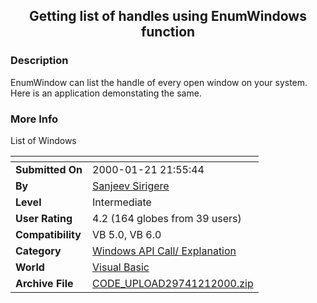 ﻿<div align="center">

## Getting list of handles using EnumWindows function


</div>

### Description

EnumWindow can list the handle of every open window on your system. Here is an application demonstating the same.
 
### More Info
 
List of Windows


<span>             |<span>
---                |---
**Submitted On**   |2000-01-21 21:55:44
**By**             |[Sanjeev Sirigere](https://github.com/Planet-Source-Code/PSCIndex/blob/master/ByAuthor/sanjeev-sirigere.md)
**Level**          |Intermediate
**User Rating**    |4.2 (164 globes from 39 users)
**Compatibility**  |VB 5\.0, VB 6\.0
**Category**       |[Windows API Call/ Explanation](https://github.com/Planet-Source-Code/PSCIndex/blob/master/ByCategory/windows-api-call-explanation__1-39.md)
**World**          |[Visual Basic](https://github.com/Planet-Source-Code/PSCIndex/blob/master/ByWorld/visual-basic.md)
**Archive File**   |[CODE\_UPLOAD29741212000\.zip](https://github.com/Planet-Source-Code/sanjeev-sirigere-getting-list-of-handles-using-enumwindows-function__1-5604/archive/master.zip)








